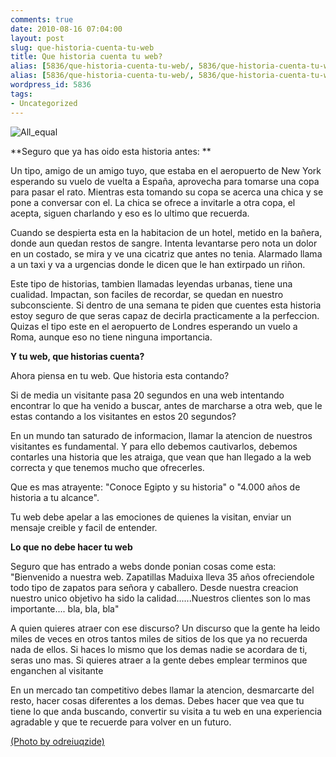 ```yaml
---
comments: true
date: 2010-08-16 07:04:00
layout: post
slug: que-historia-cuenta-tu-web
title: Que historia cuenta tu web?
alias: [5836/que-historia-cuenta-tu-web/, 5836/que-historia-cuenta-tu-web]
alias: [5836/que-historia-cuenta-tu-web/, 5836/que-historia-cuenta-tu-web]
wordpress_id: 5836
tags:
- Uncategorized
---
```



    


![All_equal](http://blog.alvareznavarro.es/images/2011/06/all_equal-scaled600.jpg?w=300)








**Seguro que ya has oido esta historia antes: **







Un tipo, amigo de un amigo tuyo, que estaba en el aeropuerto de New York esperando su vuelo de vuelta a España, aprovecha para tomarse una copa para pasar el rato.  Mientras esta tomando su copa se acerca una chica y se pone a conversar con el.  La chica se ofrece a invitarle a otra copa, el acepta, siguen charlando y eso es lo ultimo que recuerda.







Cuando se despierta esta en la habitacion de un hotel, metido en la bañera, donde aun quedan restos de sangre.  Intenta levantarse pero nota un dolor en un costado, se mira y ve una cicatriz que antes no tenia.  Alarmado llama a un taxi y va a urgencias donde le dicen que le han extirpado un riñon.







Este tipo de historias, tambien llamadas leyendas urbanas, tiene una cualidad.  Impactan, son faciles de recordar, se quedan en nuestro subconsciente.  Si dentro de una semana te piden que cuentes esta historia estoy seguro de que seras capaz de decirla practicamente a la perfeccion.  Quizas el tipo este en el aeropuerto de Londres esperando un vuelo a Roma, aunque eso no tiene ninguna importancia.







**Y tu web, que historias cuenta?**







Ahora piensa en tu web.  Que historia esta contando? 







Si de media un visitante pasa 20 segundos en una web intentando encontrar lo que ha venido a buscar, antes de marcharse a otra web,  que le estas contando a los visitantes en estos 20 segundos?







En un mundo tan saturado de informacion, llamar la atencion de nuestros visitantes es fundamental.  Y para ello debemos cautivarlos, debemos contarles una historia que les atraiga, que vean que han llegado a la web correcta y que tenemos mucho que ofrecerles.







Que es mas atrayente:  "Conoce Egipto y su historia" o "4.000 años de historia a tu alcance".







Tu web debe apelar a las emociones de quienes la visitan, enviar un mensaje creible y facil de entender.







**Lo que no debe hacer tu web**







Seguro que has entrado a webs donde ponian cosas come esta: "Bienvenido a nuestra web.  Zapatillas Maduixa lleva 35 años ofreciendole todo tipo de zapatos para señora y caballero.  Desde nuestra creacion nuestro unico objetivo ha sido la calidad......Nuestros clientes son lo mas importante.... bla, bla, bla"







A quien quieres atraer con ese discurso?  Un discurso que la gente ha leido miles de veces en otros tantos miles de sitios de los que ya no recuerda nada de ellos.  Si haces lo mismo que los demas nadie se acordara de ti, seras uno mas.  Si quieres atraer a la gente debes emplear terminos que enganchen al visitante







En un mercado tan competitivo debes llamar la atencion, desmarcarte del resto, hacer cosas diferentes a los demas.  Debes hacer que vea que tu tiene lo que anda buscando, convertir su visita a tu web en una experiencia agradable y que te recuerde para volver en un futuro.










[(Photo by odreiuqzide)](http://www.flickr.com/photos/odreiuqzide)


  
